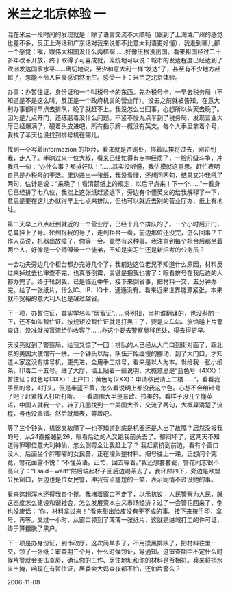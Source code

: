 # 米兰之北京体验 一

混在米兰一段时间的发现就是：除了语言交流不大顺畅（跟到了上海或广州的感觉也差不多，反正上海话和广东话对我来说都不比意大利语更好懂），我走到哪儿都一个感觉：唉，跟伟大祖国没什么两样啊……好像压根没出国。看来祖国经过二十多年改革开放，终于取得了可喜成就，笼统地可以说：城市的发达程度已经达到了欧洲发达国家水平……确切地说，至少和意大利一样“发达”了，甚至有不少地方赶超了，怎能不令人自豪感油然而生。感受一下：米兰之北京体验。


办事：办暂住证、身份证和一个叫税号卡的东西。先办税号卡，一早去税务局（不知道是不是这么叫，反正是一个政府机关的营业厅）。没去之前就被告知，在意大利办事都得早点去排队，晚了就赶不上。我没怎么当回事，心想所以头天去晚了。因为是九点开门，还琢磨着没什么问题。不紧不慢九点半到了税务局，发现营业大厅已经爆满了，硬着头皮进吧，所有指示牌一概没有英文。每个人手里拿着个号，我找了半天也没找到排号机在哪儿。

找到一个写着informazion 的柜台，看来就是咨询处，排着队挨将过去，刚轮到我，走人了。半晌过来一位大叔，看来已经忙得有点神经质了，一脸阶级斗争，冲我吼一句：“办什么事？都排好队！”……其实没听懂，我估摸就这意思。赶忙表明自己是办税号的干活。里边递出一张纸，我没看懂，还想问两句，结果又冲我吼了两句，估计是说：“来晚了！看清楚纸上的规定，以后早点来！下一个……”一看身后已经排了七八位，我揣上这张纸赶紧退下，旁边有个懂英文的给我解释了一下，意思是要在这儿办就得早上七点来排队，但也可以就近去别的营业厅办，纸上有地址。

第二天早上八点赶到就近的一个营业厅，已经十几个排队的了。一个小时后开门，总算挂上了号。轮到报我的号了，走到柜台一看，前边那位还没完，怎么回事？工作人员说，机器出故障了，你等一会。竟然有这种事。我注意到每个柜台后都坐着两个人，好像是一个师傅带一个徒弟，不知是实习生还是新招考的公务员？

一会功夫旁边几个柜台都办完好几个了，我前边这位老兄不知道什么原因，材料反过来掉过去也审查不完，也真够倒霉，关键是把我也害了：眼看排号在我后边的人都办完了。终于轮到我，已是临近中午，接下来倒省事，把材料一交，五分钟办完。给了一张纸片，什么IC、IP、IQ卡，通通没有。看来近来世界能源紧张，本来就不宽裕的意大利人也是越过越省。


下一项，办暂住证，其实学名叫“居留证”……够别扭，当初谁翻译的，也没斟酌一下，还不如叫暂住证。按规矩没暂住证就是打黑工了，要是火车站、旅馆碰上片警查证，没准就按盲流给你收容了……办这个要去警察局移民处，得去得更早。

天没亮就到了警察局，给我又惊了一回：排队的人已经从大门口到街对面了，跟北京的美国大使馆有一拼。一个钟头以后，队伍开始缓慢的挪动，到了大门口，才知道人家这没有排号机，更先进，全用手工排号，看来是以人为本。发给我一张小纸条，印着二十五号。进了大厅，墙上贴着一些说明，大概意思是“蓝色号（4XX）：暂住证；红色号(3XX)：上户口；黄色号(2XX)：申请移民请上二楼……”，看看我手里的号，4打头，但是半蓝不黄，怎么看说明上都没我这个色。心想不会给错号了吧？赶紧找人打听打听。
一看周围大半是东欧、拉美的，看样子没几个懂英语，中国人就我一个。转了几圈找到一个美国大爷，交流了两句，大概算清楚了流程，号也没拿错。然后就填表，等着吧。

等了三个钟头，机器又故障了—也不知道到底是机器还是人出了故障？居然没报我的号，从24直接蹦到26，眼看后边的人又跑我前头去了。郁闷坏了，这两天不知道得罪哪位意大利神仙，怎么倒霉全让我赶上了？
我赶紧挤到前边，看有个窗口没人，后面坐个胖嘟嘟的女民警，正在埋头整材料。把号往上一递，正想问个究竟，警花面露不悦：“不懂英语。正忙，回去等着。”我还想套套瓷，警花同志很不高兴了：“I said－wait!”然后端起杯子回后边喝茶去了。我环顾四下，旁边是欧盟公民窗口，后边也是位女民警，冲我有点尴尬的一笑，表示同情不过没她的事。

看来这趟浑水还得我自个搅。我堵着窗口不走了，以示抗议：人民警察为人民，就这态度怎么建设和谐社会，怎么发展资本主义市场经济？过了一会警花回来了，倒也没废话：“你，材料拿过来！”看来豁出脸皮没有干不成的事。接下来按手印，拿号，再等。又过一小时，从窗口领到了薄薄一张纸片，这就是进城打工的许可证，终于算摆脱了黑户。

下一项是办身份证，到市政厅。这次简单多了，不用摸黑排队了，把材料往里一交，领了一张纸：审查期三个月，什么时候领证，等通知。这审查期中不定什么时候片警就会突击查房，确认你的工作、居住地址和你的材料是否相符。兵来将挡水来土掩，咱现在有暂住证，居委会大妈查夜都不怕，还怕片警么？


2006-11-08